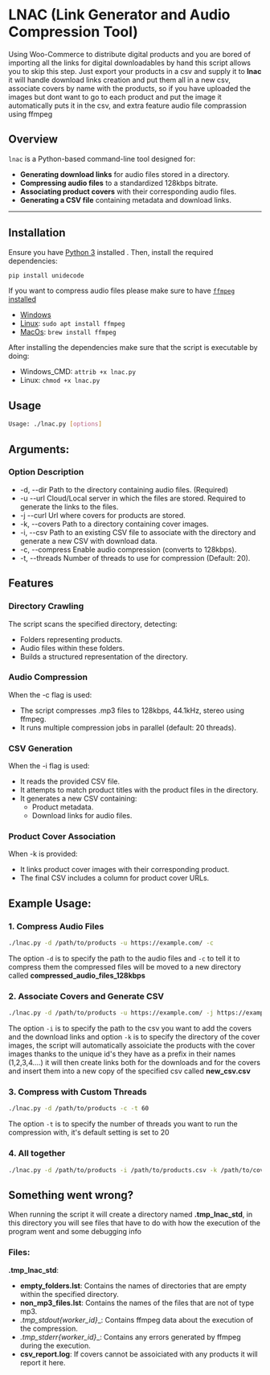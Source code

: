 # LNAC (Link Generator and Audio Compression Tool)

Using Woo-Commerce to distribute digital products and you are
bored of importing all the links for digital downloadables by hand
this script allows you to skip this step.
Just export your products in a csv and supply it to **lnac**
it will handle download links creation and put them all in a new
csv, associate covers by name with the products, so if you have uploaded the images 
but dont want to go to each product and put the image it automatically puts it in the csv,
and extra feature audio file comprassion using ffmpeg

## Overview
`lnac` is a Python-based command-line tool designed for:
- **Generating download links** for audio files stored in a directory.
- **Compressing audio files** to a standardized 128kbps bitrate.
- **Associating product covers** with their corresponding audio files.
- **Generating a CSV file** containing metadata and download links.

---

## Installation
Ensure you have [Python 3](https://www.python.org/downloads/) installed . Then, install the required dependencies:

```sh
pip install unidecode
```

If you want to compress audio files please make sure to have [`ffmpeg` installed](https://www.ffmpeg.org/)
- [Windows](https://www.ffmpeg.org/download.html#build-windows)
- [Linux](https://www.ffmpeg.org/download.html#build-linux): `sudo apt install ffmpeg`
- [MacOs](https://www.ffmpeg.org/download.html#build-mac): `brew install ffmpeg`


After installing the dependencies make sure that the script is executable by doing:
- Windows_CMD: `attrib +x lnac.py`
- Linux: `chmod +x lnac.py`

## Usage
```bash
Usage: ./lnac.py [options]
```
## Arguments:
### Option	Description
- -d, --dir	Path to the directory containing audio files. (Required)
- -u --url Cloud/Local server in which the files are stored. Required to generate the links to the files.
- -j --curl Url where covers for products are stored.
- -k, --covers	Path to a directory containing cover images.
- -i, --csv	Path to an existing CSV file to associate with the directory and generate a new CSV with download data.
- -c, --compress	Enable audio compression (converts to 128kbps).
- -t, --threads	Number of threads to use for compression (Default: 20).


## Features
### Directory Crawling
The script scans the specified directory, detecting:
- Folders representing products.
- Audio files within these folders.
- Builds a structured representation of the directory.

### Audio Compression
When the -c flag is used:
- The script compresses .mp3 files to 128kbps, 44.1kHz, stereo using ffmpeg.
- It runs multiple compression jobs in parallel (default: 20 threads).

### CSV Generation
When the -i flag is used:
- It reads the provided CSV file.
- It attempts to match product titles with the product files in the directory.
- It generates a new CSV containing:
  - Product metadata.
  - Download links for audio files.

### Product Cover Association
When -k is provided:
- It links product cover images with their corresponding product.
- The final CSV includes a column for product cover URLs.

## Example Usage:

### 1. Compress Audio Files
```bash
./lnac.py -d /path/to/products -u https://example.com/ -c
```
The option `-d` is to specify the path to the audio files and `-c` to tell it to compress them
the compressed files will be moved to a new directory called __compressed_audio_files_128kbps__

### 2. Associate Covers and Generate CSV
```bash
./lnac.py -d /path/to/products -u https://example.com/ -j https://example.com/wp-content/uploads/2021/12/ -i products.csv -k /path/to/covers
```	
The option `-i` is to specify the path to the csv you want to add the covers and the download links 
and option `-k` is to specify the directory of the cover images,
the script will automatically assoiciate the products with the cover images thanks to the
unique id's they have as a prefix in their names (1,2,3,4....) it will then create links
both for the downloads and for the covers and insert them into a new copy of the specified csv
called __new_csv.csv__ 

### 3. Compress with Custom Threads
```bash
./lnac.py -d /path/to/products -c -t 60
```
The option `-t` is to specify the number of threads you want to run the
compression with, it's default setting is set to 20 

### 4. All together 
```bash
./lnac.py -d /path/to/products -i /path/to/products.csv -k /path/to/covers -ct 60
```

## Something went wrong?
When running the script it will create a directory named __.tmp_lnac_std__,
in this directory you will see files that have to do with how the execution of the program went 
and some debugging info

### Files:
__.tmp_lnac_std__:
  - __empty_folders.lst__: Contains the names of directories that are empty within the specified directory.
  - __non_mp3_files.lst__: Contains the names of the files that are not of type mp3.
  - __.tmp_stdout_{worker_id}__: Contains ffmpeg data about the execution of the compression.
  - __.tmp_stderr_{worker_id}__: Contains any errors generated by ffmpeg during the execution.
  - __csv_report.log__: If covers cannot be assoiciated with any products it will report it here.